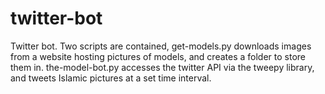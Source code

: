 # twitter-bot
Twitter bot. Two scripts are contained, get-models.py downloads images from a website hosting pictures of models, and creates a folder to store them in. the-model-bot.py accesses the twitter API via the tweepy library, and tweets Islamic pictures at a set time interval.
